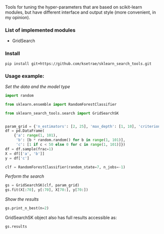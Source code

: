 Tools for tuning the hyper-parameters that are based on scikit-learn modules, 
but have different interface and output style (more convenient, in my opinion).  

### List of implemented modules
- GridSearch

### Install
```
pip install git+https://github.com/ksetrae/sklearn_search_tools.git
```
### Usage example:  
_Set the data and the model type_  
```python
import random

from sklearn.ensemble import RandomForestClassifier

from sklearn_search_tools.search import GridSearchSK


param_grid = {'n_estimators': [2, 25], 'max_depth': [1, 10], 'criterion': ['gini']}
df = pd.DataFrame(
    {'a': range(1, 101),
     'b': [b * random.random() for b in range(1, 101)],
     'c': [1 if c < 50 else 0 for c in range(1, 101)]})
df = df.sample(frac=1)
X = df[['a', 'b']]
y = df['c']

clf = RandomForestClassifier(random_state=7, n_jobs=-1)
```

_Perform the search_
```python
gs = GridSearchSK(clf, param_grid)
gs.fit(X[:70], y[:70], X[70:], y[70:])
```

_Show the results_
```python
gs.print_n_best(n=2)
```

GridSearchSK object also has full results accessible as: 
```python
gs.results
```